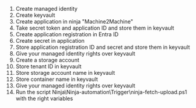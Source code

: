 1. Create managed identity
2. Create keyvault
3. Create application in ninja "Machine2Machine"
4. Take secret token and application ID and store them in keyvault
5. Create application registration in Entra ID
6. Create secret in application
7. Store application registration ID and secret and store them in keyvault 
8. Give your managed identity rights over keyvault
9. Create a storage account
10. Store tenant ID in keyvault  
11. Store storage account name in keyvault
12. Store container name in keyvault
13. Give your managed identity rights over keyvault
14. Run the script Ninja\Ninja-automation\Trigger\ninja-fetch-upload.ps1 with the right variables 

